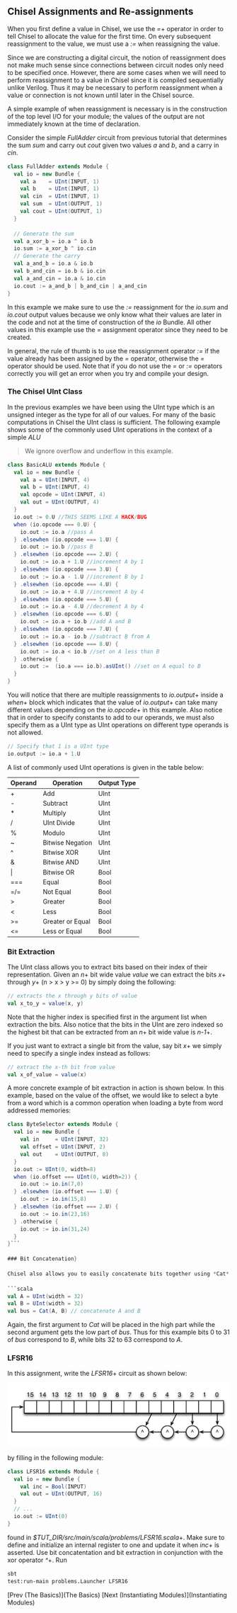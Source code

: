 ## Chisel Assignments and Re-assignments
When you first define a value in Chisel, we use the *=*+ operator in order to tell Chisel to allocate the value for the first time. On every subsequent reassignment to the value, we must use a *:=* when reassigning the value.

Since we are constructing a digital circuit, the notion of reassignment does not make much sense since connections between circuit nodes only need to be specified once. However, there are some cases when we will need to perform reassignment to a value in Chisel since it is compiled sequentially unlike Verilog. Thus it may be necessary to perform reassignment when a value or connection is not known until later in the Chisel source. 

A simple example of when reassignment is necessary is in the construction of the top level I/O for your module; the values of the output are not immediately known at the time of declaration.

Consider the simple *FullAdder* circuit from previous tutorial that determines the sum *sum* and carry out *cout* given two values *a* and *b*, and a carry in *cin*.

```scala
class FullAdder extends Module {
  val io = new Bundle {
    val a    = UInt(INPUT, 1)
    val b    = UInt(INPUT, 1)
    val cin  = UInt(INPUT, 1)
    val sum  = UInt(OUTPUT, 1)
    val cout = UInt(OUTPUT, 1)
  }

  // Generate the sum
  val a_xor_b = io.a ^ io.b
  io.sum := a_xor_b ^ io.cin
  // Generate the carry
  val a_and_b = io.a & io.b
  val b_and_cin = io.b & io.cin
  val a_and_cin = io.a & io.cin
  io.cout := a_and_b | b_and_cin | a_and_cin
}
```
In this example we make sure to use the *:=* reassignment for the *io.sum* and *io.cout* output values because we only know what their values are later in the code and not at the time of construction of the *io* Bundle. All other values in this example use the *=* assignment operator since they need to be created. 

In general, the rule of thumb is to use the reassignment operator *:=* if the value already has been assigned by the *=* operator, otherwise the *=* operator should be used. Note that if you do not use the *=* or *:=* operators correctly you will get an error when you try and compile your design.

### The Chisel UInt Class



In the previous examples we have been using the UInt type which is an unsigned integer as the type for all of our values. For many of the basic computations in Chisel the UInt class is sufficient. The following example shows some of the commonly used UInt operations in the context of a simple *ALU*

>We ignore overflow and underflow in this example.

```scala
class BasicALU extends Module {
  val io = new Bundle {
    val a = UInt(INPUT, 4)
    val b = UInt(INPUT, 4)
    val opcode = UInt(INPUT, 4)
    val out = UInt(OUTPUT, 4)
  }
  io.out := 0.U //THIS SEEMS LIKE A HACK/BUG
  when (io.opcode === 0.U) {
    io.out := io.a //pass A
  } .elsewhen (io.opcode === 1.U) {
    io.out := io.b //pass B
  } .elsewhen (io.opcode === 2.U) {
    io.out := io.a + 1.U //increment A by 1
  } .elsewhen (io.opcode === 3.U) {
    io.out := io.a - 1.U //increment B by 1
  } .elsewhen (io.opcode === 4.U) {
    io.out := io.a + 4.U //increment A by 4
  } .elsewhen (io.opcode === 5.U) {
    io.out := io.a - 4.U //decrement A by 4
  } .elsewhen (io.opcode === 6.U) {
    io.out := io.a + io.b //add A and B
  } .elsewhen (io.opcode === 7.U) {
    io.out := io.a - io.b //subtract B from A
  } .elsewhen (io.opcode === 8.U) {
    io.out := io.a < io.b //set on A less than B
  } .otherwise { 
    io.out :=  (io.a === io.b).asUInt() //set on A equal to B
  }
}
```

You will notice that there are multiple reassignments to *io.output*+ inside a *when*+ block which indicates that the value of *io.output*+ can take many different values depending on the *io.opcode*+ in this example. Also notice that in order to specify constants to add to our operands, we must also specify them as a UInt type as UInt operations on different type operands is not allowed.

```scala
// Specify that 1 is a UInt type
io.output := io.a + 1.U 
```

A list of commonly used UInt operations is given in the table below:

| Operand | Operation | Output Type |
| ------- | --------- | ----------- |
| + | Add | UInt  |
| - | Subtract | UInt  |
| * | Multiply | UInt |
| / | UInt Divide | UInt |
| % | Modulo | UInt |
| ~ | Bitwise Negation | UInt |
| ^ | Bitwise XOR | UInt|
| & | Bitwise AND | UInt |
| \| | Bitwise OR | Bool |
|=== | Equal | Bool |
|=/= | Not Equal | Bool |
|> | Greater | Bool |
|< | Less | Bool |
|>= | Greater or Equal | Bool |
|<= | Less or Equal | Bool |

### Bit Extraction

The UInt class allows you to extract bits based on their index of their representation. Given an *n*+ bit wide value *value* we can extract the bits *x*+ through *y*+ (n > x > y >= 0) by simply doing the following:

```scala
// extracts the x through y bits of value
val x_to_y = value(x, y) 
```

Note that the higher index is specified first in the argument list when extraction the bits. Also notice that the bits in the UInt are zero indexed so the highest bit that can be extracted from an *n*+ bit wide value is *n-1*+.

If you just want to extract a single bit from the value, say bit *x*+ we simply need to specify a single index instead as follows:
```scala
// extract the x-th bit from value
val x_of_value = value(x)
```

A more concrete example of bit extraction in action is shown below. In this example, based on the value of the offset, we would like to select a byte from a word which is a common operation when loading a byte from word addressed memories:

```scala
class ByteSelector extends Module {
  val io = new Bundle {
    val in     = UInt(INPUT, 32)
    val offset = UInt(INPUT, 2)
    val out    = UInt(OUTPUT, 8)
  }
  io.out := UInt(0, width=8)
  when (io.offset === UInt(0, width=2)) {
    io.out := io.in(7,0)
  } .elsewhen (io.offset === 1.U) {
    io.out := io.in(15,8)
  } .elsewhen (io.offset === 2.U) {
    io.out := io.in(23,16)
  } .otherwise {
    io.out := io.in(31,24)
  }
}```

### Bit Concatenation}

Chisel also allows you to easily concatenate bits together using *Cat*. Suppose you have a data bus that you would like to drive with two seperate words *A* and *B*. In order to concatenate these two values together we simply sa:

```scala
val A = UInt(width = 32)
val B = UInt(width = 32)
val bus = Cat(A, B) // concatenate A and B
```

Again, the first argument to *Cat* will be placed in the high part while the second argument gets the low part of *bus*. Thus for this example bits 0 to 31 of *bus* correspond to *B*, while bits 32 to 63 correspond to *A*. 

### **LFSR16**

In this assignment, write the *LFSR16*+ circuit as shown below:

![Figure 1: Block Diagram of 4-Bit Adder](figs/LFSR16.png)

by filling in the following module:

```scala
class LFSR16 extends Module {
  val io = new Bundle {
    val inc = Bool(INPUT)
    val out = UInt(OUTPUT, 16)
  }
  // ...
  io.out := UInt(0)
}
```
found in *$TUT_DIR/src/main/scala/problems/LFSR16.scala*+.
Make sure to define and initialize an internal register to one and 
update it when *inc*+ is asserted.
Use bit concatentation and bit extraction 
in conjunction with the xor operator *^*+.  Run 

```bash
sbt
test:run-main problems.Launcher LFSR16
```

[Prev (The Basics)](The Basics)  [Next (Instantiating Modules)](Instantiating Modules)